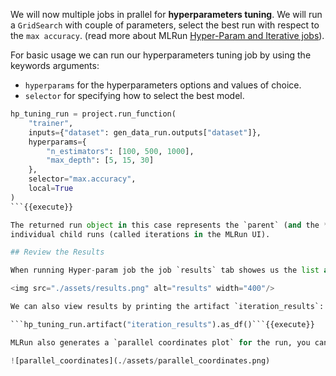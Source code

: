 
We will now multiple jobs in prallel for **hyperparameters tuning**. We will run a `GridSearch` with couple of 
parameters, select the best run with respect to the `max accuracy`. (read more about MLRun 
[Hyper-Param and Iterative jobs](https://docs.mlrun.org/en/latest/hyper-params.html)).

For basic usage we can run our hyperparameters tuning job by using the keywords arguments: 

* `hyperparams` for the hyperparameters options and values of choice.
* `selector` for specifying how to select the best model.

```python
hp_tuning_run = project.run_function(
    "trainer", 
    inputs={"dataset": gen_data_run.outputs["dataset"]}, 
    hyperparams={
        "n_estimators": [100, 500, 1000], 
        "max_depth": [5, 15, 30]
    }, 
    selector="max.accuracy", 
    local=True
)
```{{execute}}

The returned run object in this case represents the `parent` (and the **best** result), we can also access the 
individual child runs (called iterations in the MLRun UI).

## Review the Results

When running Hyper-param job the job `results` tab showes us the list and marks the best run:

<img src="./assets/results.png" alt="results" width="400"/>

We can also view results by printing the artifact `iteration_results`:

```hp_tuning_run.artifact("iteration_results").as_df()```{{execute}}

MLRun also generates a `parallel coordinates plot` for the run, you can view it in the MLRun UI!

![parallel_coordinates](./assets/parallel_coordinates.png)

